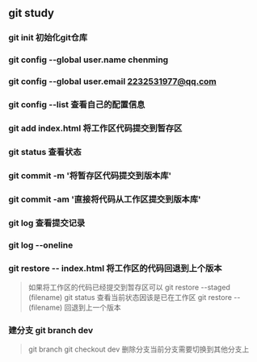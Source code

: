 ## git study

### git init 初始化git仓库

### git config --global user.name chenming

### git config --global user.email 2232531977@qq.com

### git config --list  查看自己的配置信息

### git add index.html 将工作区代码提交到暂存区

### git status 查看状态

### git commit -m '将暂存区代码提交到版本库'

### git commit -am '直接将代码从工作区提交到版本库'

### git log  查看提交记录
### git log --oneline

### git restore -- index.html  将工作区的代码回退到上个版本
> 如果将工作区的代码已经提交到暂存区可以 git restore --staged (filename)
> git status 查看当前状态因该是已在工作区
> git restore -- (filename) 回退到上一个版本

### 建分支 git branch dev
> git branch
  git checkout dev
  删除分支当前分支需要切换到其他分支上